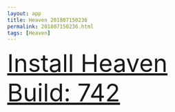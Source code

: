 ```yaml
---
layout: app
title: Heaven 201807150236
permalink: 201807150236.html
tags: [Heaven]
---
```

<div class="pure-g">
    <div class="pure-u-1-1" style="font-size: 4em">
        <a class="pure-button-primary" href="itms-services://?action=download-manifest&url=https%3A%2F%2Flitsungyisigono.github.io%2FTestScript%2Fmanifests%2F201807150236.plist"><i class="fa fa-download" aria-hidden="true"></i>Install Heaven Build: 742</a>
    </div>
</div>
